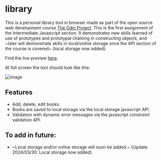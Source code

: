 # library

This is a personal library tool in browser made as part of the open source web development course [The Odin Project](https://www.theodinproject.com).  This is the first assignment of the Intermediate Javascript section. It demonstrates new skills learned of use of prototypes and prototypal chaining in constructing objects, and ~later will demonstrate skills in local/online storage once the API section of the course is covered~ (local storage now added).

Find the live preview [here](https://kaglet.github.io/library/).

At full screen the tool should look like this:

![image](https://github.com/kaglet/library/assets/96872447/b30c998e-87cd-475d-9b97-b447d83068de)

## Features

- Add, delete, edit books.
- Books are saved to local storage via the local storage javascript API.
- Validation with dynamic error messages via the javascript constraint validation API.

## To add in future:
* ~Local storage and/or online storage will soon be added.~ (Update 2024/03/30: Local storage now added).
